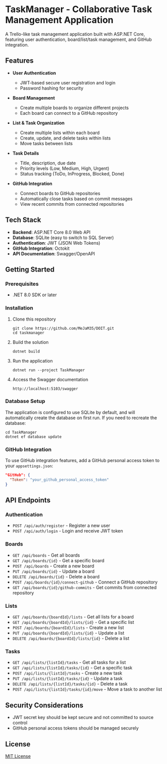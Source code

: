 # TaskManager - Collaborative Task Management Application

A Trello-like task management application built with ASP.NET Core, featuring user authentication, board/list/task management, and GitHub integration.

## Features

- **User Authentication**
  - JWT-based secure user registration and login
  - Password hashing for security

- **Board Management**
  - Create multiple boards to organize different projects
  - Each board can connect to a GitHub repository

- **List & Task Organization**
  - Create multiple lists within each board
  - Create, update, and delete tasks within lists
  - Move tasks between lists

- **Task Details**
  - Title, description, due date
  - Priority levels (Low, Medium, High, Urgent)
  - Status tracking (ToDo, InProgress, Blocked, Done)

- **GitHub Integration**
  - Connect boards to GitHub repositories
  - Automatically close tasks based on commit messages
  - View recent commits from connected repositories

## Tech Stack

- **Backend**: ASP.NET Core 8.0 Web API
- **Database**: SQLite (easy to switch to SQL Server)
- **Authentication**: JWT (JSON Web Tokens)
- **GitHub Integration**: Octokit
- **API Documentation**: Swagger/OpenAPI

## Getting Started

### Prerequisites

- .NET 8.0 SDK or later

### Installation

1. Clone this repository
   ```
   git clone https://github.com/MeJaM35/DOIT.git
   cd taskmanager
   ```

2. Build the solution
   ```
   dotnet build
   ```

3. Run the application
   ```
   dotnet run --project TaskManager
   ```

4. Access the Swagger documentation
   ```
   http://localhost:5103/swagger
   ```

### Database Setup

The application is configured to use SQLite by default, and will automatically create the database on first run. If you need to recreate the database:

```
cd TaskManager
dotnet ef database update
```

### GitHub Integration

To use GitHub integration features, add a GitHub personal access token to your `appsettings.json`:

```json
"GitHub": {
  "Token": "your_github_personal_access_token" 
}
```

## API Endpoints

### Authentication
- `POST /api/auth/register` - Register a new user
- `POST /api/auth/login` - Login and receive JWT token

### Boards
- `GET /api/boards` - Get all boards
- `GET /api/boards/{id}` - Get a specific board
- `POST /api/boards` - Create a new board
- `PUT /api/boards/{id}` - Update a board
- `DELETE /api/boards/{id}` - Delete a board
- `POST /api/boards/{id}/connect-github` - Connect a GitHub repository
- `GET /api/boards/{id}/github-commits` - Get commits from connected repository

### Lists
- `GET /api/boards/{boardId}/lists` - Get all lists for a board
- `GET /api/boards/{boardId}/lists/{id}` - Get a specific list
- `POST /api/boards/{boardId}/lists` - Create a new list
- `PUT /api/boards/{boardId}/lists/{id}` - Update a list
- `DELETE /api/boards/{boardId}/lists/{id}` - Delete a list

### Tasks
- `GET /api/lists/{listId}/tasks` - Get all tasks for a list
- `GET /api/lists/{listId}/tasks/{id}` - Get a specific task
- `POST /api/lists/{listId}/tasks` - Create a new task
- `PUT /api/lists/{listId}/tasks/{id}` - Update a task
- `DELETE /api/lists/{listId}/tasks/{id}` - Delete a task
- `POST /api/lists/{listId}/tasks/{id}/move` - Move a task to another list

## Security Considerations

- JWT secret key should be kept secure and not committed to source control
- GitHub personal access tokens should be managed securely

## License

[MIT License](LICENSE)